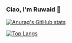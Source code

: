 ### Ciao, I'm Ruwaid 👋

[![Anurag's GitHub stats](https://github-readme-stats.vercel.app/api?username=thedeadkind&hide=contribs,prs&show_icons=true&theme=dracula)](https://github.com/anuraghazra/github-readme-stats)

[![Top Langs](https://github-readme-stats.vercel.app/api/top-langs/?username=thedeadkind)](https://github.com/anuraghazra/github-readme-stats)
